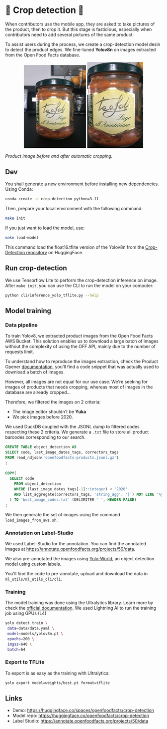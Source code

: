 # :lemon: Crop detection :lemon:


When contributors use the mobile app, they are asked to take pictures of the product, then to crop it. But this stage is 
fastidious, especially when contributors need to add several pictures of the same product. 

To assist users during the process, we create a crop-detection model desin to detect the product edges. We fine-tuned **Yolov8n** on images extracted from the Open Food Facts database.


<p align="center">
  <img src="assets/product.jpg" alt="Image 1" width="200"/>
  <img src="assets/cropped.jpg" alt="Image 2" width="180"/>
</p>

*Product image before and after automatic cropping.*

## Dev
You shall generate a new environment before installing new dependencies. Using Conda:

```bash
conda create -n crop-detection python=3.11
```

Then, prepare your local environment with the following command:

```bash
make init
```

If you just want to load the model, use:

```bash
make load-model
```

This command load the float16.tflite version of the Yolov8n from the [Crop-Detection repository](https://huggingface.co/openfoodfacts/crop-detection) on HuggingFace.


## Run crop-detection

We use Tensorflow Lite to perform the crop-detection inference on image. After `make init`, you can use the CLI to run the model on your computer: 

```bash
python cli/inference_yolo_tflite.py --help    
```

## Model training

### Data pipeline

To train Yolov8, we extracted product images from the Open Food Facts AWS Bucket. This solution enables us to download a large batch of images without the complexity of using the OFF API, mainly due to the number of requests limit. 

To understand how to reproduce the images extraction, check the Product Opener [documentation](https://openfoodfacts.github.io/openfoodfacts-server/api/aws-images-dataset/), you'll find a code snippet that was actually used to download a batch of images.

However, all images are not equal for our use case. We're seeking for images of products that needs cropping, whereas most of images in the database are already cropped...

Therefore, we filtered the images on 2 criteria:

* The image editor shouldn't be **Yuka**
* We pick images before 2020. 

We used DuckDB coupled with the JSONL dump to filtered codes respecting these 2 criteria. We generate a `.txt` file to store all product barcodes corresponding to our search.

```sql
CREATE TABLE object_detection AS
SELECT code, last_image_dates_tags, correctors_tags 
FROM read_ndjson('openfoodfacts-products.jsonl.gz')
;

COPY(
  SELECT code
    FROM object_detection
    WHERE (last_image_dates_tags[-1]::integer) < '2020'
    AND list_aggregate(correctors_tags, 'string_agg', '|') NOT LIKE '%yuka%'
  ) TO 'best_image_codes.txt' (DELIMITER ' ', HEADER FALSE)
;
```

We then generate the set of images using the command `load_images_from_aws.sh`.

### Annotation on Label-Studio

We used Label-Studio for the annotation. You can find the annotated images at https://annotate.openfoodfacts.org/projects/50/data.

We also pre-annotated the images using [Yolo-World](https://huggingface.co/spaces/stevengrove/YOLO-World), an object detection model using custom labels. 

You'll find the code to pre-annotate, upload and download the data in `ml_utils/ml_utils_cli/cli`.

### Training

The model training was done using the Ultralytics library. Learn more by check the [official documentation](https://docs.ultralytics.com/modes/train/). We used Lightning AI to run the training job using GPUs (L4)

```bash
yolo detect train \                                                                               
 data=data/data.yaml \
 model=models/yolov8n.pt \
 epochs=200 \
 imgsz=640 \
 batch=64
```

### Export to TFLite

To export is as easy as the training with Ultralytics:

```bash
yolo export model=weights/best.pt format=tflite
```

## Links

* Demo: https://huggingface.co/spaces/openfoodfacts/crop-detection
* Model repo: https://huggingface.co/openfoodfacts/crop-detection
* Label Studio: https://annotate.openfoodfacts.org/projects/50/data